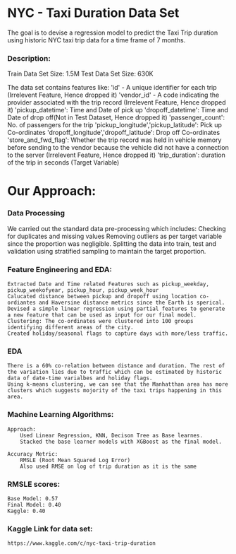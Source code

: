 # NYC - Taxi Duration Data Set
The goal is to devise a regression model to predict the Taxi Trip duration using historic NYC taxi trip data for a time frame of 7 months.

### Description:
Train Data Set Size: 1.5M
Test Data Set Size: 630K

The data set contains features like:
    'id' - A unique identifier for each trip (Irrelevent Feature, Hence dropped it)
    'vendor_id' - A code indicating the provider associated with the trip record (Irrelevent Feature, Hence dropped it)
    'pickup_datetime': Time and Date of pick up
    'dropoff_datetime': Time and Date of drop off(Not in Test Dataset, Hence dropped it)
    'passenger_count': No. of passengers for the trip
    'pickup_longitude','pickup_latitude': Pick up Co-ordinates
    'dropoff_longitude','dropoff_latitude': Drop off Co-ordinates
    'store_and_fwd_flag': Whether the trip record was held in vehicle memory before sending to the vendor because the vehicle did not have a connection to the server (Irrelevent Feature, Hence dropped it)
    'trip_duration': duration of the trip in seconds (Target Variable)
    
# Our Approach:
### Data Processing
We carried out the standard data pre-processing which includes:
    Checking for duplicates and missing values
    Removing outliers as per target variable since the proportion was negligible.
    Splitting the data into train, test and validation using stratified sampling to maintain the target proportion.

### Feature Engineering and EDA: 
    Extracted Date and Time related Features such as pickup_weekday, pickup_weekofyear, pickup_hour, pickup_week_hour
    Calucated distance between pickup and dropoff using location co-ordiantes and Haversine distance metrics since the Earth is sperical.
    Devised a simple linear regression using partial features to generate a new feature that can be used as input for our final model.
    Clustering: The co-ordinates were clustered into 100 groups identifying different areas of the city.
    Created holiday/seasonal flags to capture days with more/less traffic.

### EDA
    There is a 60% co-relation between distance and duration. The rest of the variation lies due to traffic which can be estimated by historic data of date-time varialbes and holiday flags.
    Using k-means clustering, we can see that the Manhatthan area has more clusters which suggests mojority of the taxi trips happening in this area.

### Machine Learning Algorithms:
    Approach: 
        Used Linear Regression, KNN, Decison Tree as Base learnes.
        Stacked the base learner models with XGBoost as the final model.
    
    Accuracy Metric:
        RMSLE (Root Mean Squared Log Error)
        Also used RMSE on log of trip duration as it is the same
    
### RMSLE scores:
    Base Model: 0.57
    Final Model: 0.40
    Kaggle: 0.40

### Kaggle Link for data set:
    https://www.kaggle.com/c/nyc-taxi-trip-duration
    
